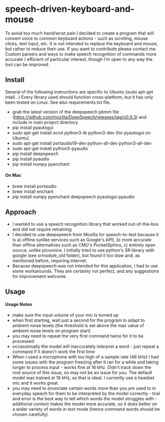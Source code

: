 # speech-driven-keyboard-and-mouse
To avoid too much hand/wrist pain I decided to create a program that will convert voice to common keyboard actions - such as scrolling, mouse clicks, text input, etc. It is not intended to replace the keyboard and mouse, but rather to reduce their use. If you want to contribute please contact me. Custom parsers and ways to make speech recognition of commands more accurate / efficient of particular interest, though I'm open to any way the tool can be improved.

## Install

Several of the following instructions are specific to Ubuntu (sudo apt-get intall...) Every library used should function cross-platform, but it has only been tested on Linux. See also requirements.txt file.

- grab the latest version of the deepspeech pbmm file (https://github.com/mozilla/DeepSpeech/releases/tag/v0.9.3) and include in main project directory
- pip install pyautogui
- sudo apt-get install scrot python3-tk python3-dev (for pyautogui on Ubuntu)
- sudo apt-get install portaudio19-dev python-all-dev python3-all-dev
- sudo apt-get install python3-pyaudio
- pip install deepspeech
- pip install pyaudio
- pip install numpy pyenchant

#### On Mac

- brew install portaudio
- brew install enchant
- pip install numpy pyenchant deepspeech pyautogui pyaudio

## Approach

- I wanted to use a speech recognition library that worked out-of-the-box and did not require retraining
- I decided to use deepspeech from Mozilla for speech-to-text because it is a) offline (unlike services such as Google's API), b) more accurate than offline alternatives such as CMU's PocketSphinx, c) entirely open source, unlike picovoice. I initially tried to use python's SR library with google (see srmodule_old folder), but found it too slow and, as mentioned before, requiring internet.
- Because deepspeech was not intended for this application, I had to use some workarounds. They are certainly not perfect, and any suggestions for improvement welcome. 

## Usage


#### Usage Notes

- make sure the input volume of your mic is turned up 
- when first starting, wait just a second for the program to adapt to ambient noise levels (the threshold is set above the max value of ambient noise levels on program start)
- you may need to repeat the very first command twice for it to be processed
- occassionally the model will inaccurately interpret a word - just repeat a command if it doesn't work the first time
- When I used a microphone with too high of a sample rate (48 kHz) I had some issues with the program freezing after it ran for a while and taking longer to process input - works fine at 16 kHz. Didn't track down the root source of this issue, so may not be an issue for you. The default model was trained at 16 kHz, so that is ideal. I currently use a headset mic and it works great. 
- you may need to enunciate certain words more than you are used to in everyday speech for them to be interpreted by the model correctly - trial and error is the best way to tell which words the model struggles with - additional context makes the model more accurate, so it does better on a wider variety of words in text mode (hence command words should be chosen carefully)

